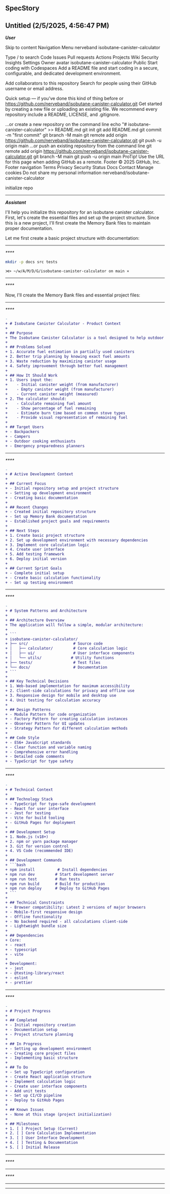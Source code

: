 ## SpecStory

## Untitled (2/5/2025, 4:56:47 PM)

_**User**_

Skip to content
Navigation Menu
nerveband
isobutane-canister-calculator

Type / to search
Code
Issues
Pull requests
Actions
Projects
Wiki
Security
Insights
Settings
Owner avatar
isobutane-canister-calculator
Public
Start coding with Codespaces
Add a README file and start coding in a secure, configurable, and dedicated development environment.

Add collaborators to this repository
Search for people using their GitHub username or email address.

Quick setup — if you’ve done this kind of thing before
or	
https://github.com/nerveband/isobutane-canister-calculator.git
Get started by creating a new file or uploading an existing file. We recommend every repository include a README, LICENSE, and .gitignore.

…or create a new repository on the command line
echo "# isobutane-canister-calculator" >> README.md
git init
git add README.md
git commit -m "first commit"
git branch -M main
git remote add origin https://github.com/nerveband/isobutane-canister-calculator.git
git push -u origin main
…or push an existing repository from the command line
git remote add origin https://github.com/nerveband/isobutane-canister-calculator.git
git branch -M main
git push -u origin main
 ProTip! Use the URL for this page when adding GitHub as a remote.
Footer
© 2025 GitHub, Inc.
Footer navigation
Terms
Privacy
Security
Status
Docs
Contact
Manage cookies
Do not share my personal information
nerveband/isobutane-canister-calculator

initialize repo

---

_**Assistant**_

I'll help you initialize this repository for an isobutane canister calculator. First, let's create the essential files and set up the project structure. Since this is a new project, I'll first create the Memory Bank files to maintain proper documentation.

Let me first create a basic project structure with documentation:

---

_****_

```bash
mkdir -p docs src tests
```

```
⋊> ~/w/A/M/D/G/isobutane-canister-calculator on main ⨯ 

```

---

_****_



Now, I'll create the Memory Bank files and essential project files:

---

_****_

```diff
- 
+ # Isobutane Canister Calculator - Product Context
+ 
+ ## Purpose
+ The Isobutane Canister Calculator is a tool designed to help outdoor enthusiasts and campers calculate the remaining fuel in their isobutane canisters. This solves the common problem of uncertainty around remaining fuel levels in partially used canisters.
+ 
+ ## Problems Solved
+ 1. Accurate fuel estimation in partially used canisters
+ 2. Better trip planning by knowing exact fuel amounts
+ 3. Waste reduction by maximizing canister usage
+ 4. Safety improvement through better fuel management
+ 
+ ## How It Should Work
+ 1. Users input the:
+    - Initial canister weight (from manufacturer)
+    - Empty canister weight (from manufacturer)
+    - Current canister weight (measured)
+ 2. The calculator should:
+    - Calculate remaining fuel amount
+    - Show percentage of fuel remaining
+    - Estimate burn time based on common stove types
+    - Provide visual representation of remaining fuel
+ 
+ ## Target Users
+ - Backpackers
+ - Campers
+ - Outdoor cooking enthusiasts
+ - Emergency preparedness planners 
```

---

_****_

```diff
- 
+ # Active Development Context
+ 
+ ## Current Focus
+ - Initial repository setup and project structure
+ - Setting up development environment
+ - Creating basic documentation
+ 
+ ## Recent Changes
+ - Created initial repository structure
+ - Set up Memory Bank documentation
+ - Established project goals and requirements
+ 
+ ## Next Steps
+ 1. Create basic project structure
+ 2. Set up development environment with necessary dependencies
+ 3. Implement core calculation logic
+ 4. Create user interface
+ 5. Add testing framework
+ 6. Deploy initial version
+ 
+ ## Current Sprint Goals
+ - Complete initial setup
+ - Create basic calculation functionality
+ - Set up testing environment 
```

---

_****_

```diff
- 
+ # System Patterns and Architecture
+ 
+ ## Architecture Overview
+ The application will follow a simple, modular architecture:
+ 
+ ```
+ isobutane-canister-calculator/
+ ├── src/                    # Source code
+ │   ├── calculator/         # Core calculation logic
+ │   ├── ui/                 # User interface components
+ │   └── utils/             # Utility functions
+ ├── tests/                  # Test files
+ └── docs/                   # Documentation
+ ```
+ 
+ ## Key Technical Decisions
+ 1. Web-based implementation for maximum accessibility
+ 2. Client-side calculations for privacy and offline use
+ 3. Responsive design for mobile and desktop use
+ 4. Unit testing for calculation accuracy
+ 
+ ## Design Patterns
+ - Module Pattern for code organization
+ - Factory Pattern for creating calculation instances
+ - Observer Pattern for UI updates
+ - Strategy Pattern for different calculation methods
+ 
+ ## Code Style
+ - ES6+ JavaScript standards
+ - Clear function and variable naming
+ - Comprehensive error handling
+ - Detailed code comments
+ - TypeScript for type safety 
```

---

_****_

```diff
- 
+ # Technical Context
+ 
+ ## Technology Stack
+ - TypeScript for type-safe development
+ - React for user interface
+ - Jest for testing
+ - Vite for build tooling
+ - GitHub Pages for deployment
+ 
+ ## Development Setup
+ 1. Node.js (v18+)
+ 2. npm or yarn package manager
+ 3. Git for version control
+ 4. VS Code (recommended IDE)
+ 
+ ## Development Commands
+ ```bash
+ npm install          # Install dependencies
+ npm run dev         # Start development server
+ npm run test        # Run tests
+ npm run build       # Build for production
+ npm run deploy      # Deploy to GitHub Pages
+ ```
+ 
+ ## Technical Constraints
+ - Browser compatibility: Latest 2 versions of major browsers
+ - Mobile-first responsive design
+ - Offline functionality
+ - No backend required - all calculations client-side
+ - Lightweight bundle size
+ 
+ ## Dependencies
+ Core:
+ - react
+ - typescript
+ - vite
+ 
+ Development:
+ - jest
+ - @testing-library/react
+ - eslint
+ - prettier 
```

---

_****_

```diff
- 
+ # Project Progress
+ 
+ ## Completed
+ - Initial repository creation
+ - Documentation setup
+ - Project structure planning
+ 
+ ## In Progress
+ - Setting up development environment
+ - Creating core project files
+ - Implementing basic structure
+ 
+ ## To Do
+ - Set up TypeScript configuration
+ - Create React application structure
+ - Implement calculation logic
+ - Create user interface components
+ - Add unit tests
+ - Set up CI/CD pipeline
+ - Deploy to GitHub Pages
+ 
+ ## Known Issues
+ - None at this stage (project initialization)
+ 
+ ## Milestones
+ 1. [ ] Project Setup (Current)
+ 2. [ ] Core Calculation Implementation
+ 3. [ ] User Interface Development
+ 4. [ ] Testing & Documentation
+ 5. [ ] Initial Release 
```

---

_****_



---

_****_



---



---

